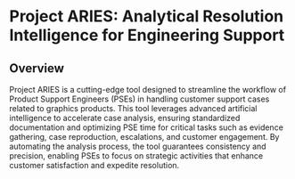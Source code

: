 # Project ARIES: Analytical Resolution Intelligence for Engineering Support

## Overview

Project ARIES is a cutting-edge tool designed to streamline the workflow of Product Support Engineers (PSEs) in handling customer support cases related to graphics products. This tool leverages advanced artificial intelligence to accelerate case analysis, ensuring standardized documentation and optimizing PSE time for critical tasks such as evidence gathering, case reproduction, escalations, and customer engagement. By automating the analysis process, the tool guarantees consistency and precision, enabling PSEs to focus on strategic activities that enhance customer satisfaction and expedite resolution.
